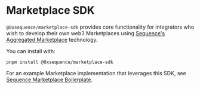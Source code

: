 # Marketplace SDK
`@0xsequence/marketplace-sdk` provides core functionality for integrators who wish to develop their own web3 Marketplaces using [Sequence's Aggregated Marketplace](https://sequence.xyz/marketplaces) technology.

You can install with:

`pnpm install @0xsequence/marketplace-sdk`

For an example Marketplace implementation that leverages this SDK, see [Sequence Marketplace Boilerplate](https://github.com/0xsequence/marketplace-boilerplate).
